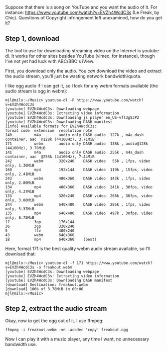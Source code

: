 <!-- 
.. title: How to get audio from a YouTube video
.. slug: get-audio-from-youtube-video
.. date: 2015-03-04 10:54:14 UTC+11:00
.. tags: howto, tip, youtube, ffmpeg, draft
.. category: hacks
.. link: 
.. description: 
.. type: text
-->


Suppose that there is a song on YouTube and you want the audio of
it. For instance: https://www.youtube.com/watch?v=EVZh4WcdC3s (Le
Freak, by Chic). Questions of Copyright infringement left unexamined,
how do you get it?

<!--TEASER_END -->

Step 1, download
----

The tool to use for downloading streaming video on the Internet is
youtube-dl. It works for other sites besides YouTube (vimeo, for
instance), though I've not yet had luck with ABC/BBC's iView. 

First, you download only the audio. You *can* download the video and
extract the audio stream, you'll just be wasting network
bandwidth/quota.

I like ogg audio if I can get it, so I look for any webm formats
available (the audio stream is ogg in webm):

```
mjl@milo:~/Music> youtube-dl -F https://www.youtube.com/watch?v=EVZh4WcdC3s
[youtube] EVZh4WcdC3s: Downloading webpage                                                                                                                                                                         
[youtube] EVZh4WcdC3s: Extracting video information                                                                                                                                                                
[youtube] EVZh4WcdC3s: Downloading js player en_US-vfl3g8JP2                                                                                                                                                       
[youtube] EVZh4WcdC3s: Downloading DASH manifest                                                                                                                                                                   
[info] Available formats for EVZh4WcdC3s:                                                                                                                                                                          
format code  extension  resolution note
140          m4a        audio only DASH audio  127k , m4a_dash container, aac  @128k (44100Hz), 3.71MiB
171          webm       audio only DASH audio  138k , audio@128k (44100Hz), 3.78MiB
141          m4a        audio only DASH audio  255k , m4a_dash container, aac  @256k (44100Hz), 7.44MiB
242          webm       320x240    DASH video   55k , 1fps, video only, 1.36MiB
160          mp4        192x144    DASH video  119k , 15fps, video only, 2.41MiB
243          webm       480x360    DASH video  143k , 1fps, video only, 2.80MiB
134          mp4        480x360    DASH video  241k , 30fps, video only, 4.37MiB
133          mp4        320x240    DASH video  268k , 30fps, video only, 3.08MiB
244          webm       640x480    DASH video  285k , 1fps, video only, 5.37MiB
135          mp4        640x480    DASH video  497k , 30fps, video only, 8.75MiB
17           3gp        176x144    
36           3gp        320x240    
5            flv        400x240    
43           webm       640x360    
18           mp4        640x360    (best)
```

Here, format 171 is the best quality webm audio stream available, so
I'll download that:

```
mjl@milo:~/Music> youtube-dl -f 171 https://www.youtube.com/watch?v=EVZh4WcdC3s -o freakout.webm
[youtube] EVZh4WcdC3s: Downloading webpage
[youtube] EVZh4WcdC3s: Extracting video information
[youtube] EVZh4WcdC3s: Downloading DASH manifest
[download] Destination: freakout.webm
[download] 100% of 3.78MiB in 00:00
mjl@milo:~/Music> 
```

Step 2, extract the audio stream
----

Okay, now to get the ogg out of it. I use ffmpeg:

```
ffmpeg -i freakout.webm -vn -acodec 'copy' freakout.ogg
```

Now I can play it with a music player, any time I want, no unnecessary bandwidth use.

